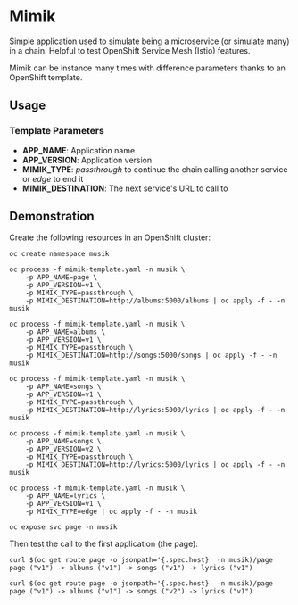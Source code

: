 # Mimik

Simple application used to simulate being a microservice (or simulate many) in a chain. Helpful to test OpenShift Service Mesh (Istio) features.

Mimik can be instance many times with difference parameters thanks to an OpenShift template.

## Usage

### Template Parameters

* **APP_NAME**: Application name
* **APP_VERSION**: Application version
* **MIMIK_TYPE**: *passthrough* to continue the chain calling another service or *edge* to end it
* **MIMIK_DESTINATION**: The next service's URL to call to

## Demonstration

Create the following resources in an OpenShift cluster:

    oc create namespace musik

    oc process -f mimik-template.yaml -n musik \
        -p APP_NAME=page \
        -p APP_VERSION=v1 \
        -p MIMIK_TYPE=passthrough \
        -p MIMIK_DESTINATION=http://albums:5000/albums | oc apply -f - -n musik

    oc process -f mimik-template.yaml -n musik \
        -p APP_NAME=albums \
        -p APP_VERSION=v1 \
        -p MIMIK_TYPE=passthrough \
        -p MIMIK_DESTINATION=http://songs:5000/songs | oc apply -f - -n musik

    oc process -f mimik-template.yaml -n musik \
        -p APP_NAME=songs \
        -p APP_VERSION=v1 \
        -p MIMIK_TYPE=passthrough \
        -p MIMIK_DESTINATION=http://lyrics:5000/lyrics | oc apply -f - -n musik        

    oc process -f mimik-template.yaml -n musik \
        -p APP_NAME=songs \
        -p APP_VERSION=v2 \
        -p MIMIK_TYPE=passthrough \
        -p MIMIK_DESTINATION=http://lyrics:5000/lyrics | oc apply -f - -n musik                

    oc process -f mimik-template.yaml -n musik \
        -p APP_NAME=lyrics \
        -p APP_VERSION=v1 \
        -p MIMIK_TYPE=edge | oc apply -f - -n musik                

    oc expose svc page -n musik

Then test the call to the first application (the page):

    curl $(oc get route page -o jsonpath='{.spec.host}' -n musik)/page
    page ("v1") -> albums ("v1") -> songs ("v1") -> lyrics ("v1")

    curl $(oc get route page -o jsonpath='{.spec.host}' -n musik)/page
    page ("v1") -> albums ("v1") -> songs ("v2") -> lyrics ("v1")
    